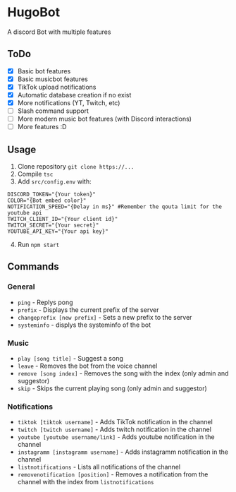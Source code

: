 # HugoBot
A discord Bot with multiple features

## ToDo
- [x] Basic bot features
- [x] Basic musicbot features
- [x] TikTok upload notifications
- [x] Automatic database creation if no exist
- [x] More notifications (YT, Twitch, etc)
- [ ] Slash command support
- [ ] More modern music bot features (with Discord interactions)
- [ ] More features :D

## Usage
1. Clone repository `git clone https://...`
2. Compile `tsc`
3. Add `src/config.env` with:
```env
DISCORD_TOKEN="{Your token}"
COLOR="{Bot embed color}"
NOTIFICATION_SPEED="{Delay in ms}" #Remember the qouta limit for the youtube api
TWITCH_CLIENT_ID="{Your client id}"
TWITCH_SECRET="{Your secret}"
YOUTUBE_API_KEY="{Your api key}"
```
4. Run `npm start`

## Commands
### General
- `ping` - Replys pong
- `prefix` - Displays the current prefix of the server
- `changeprefix [new prefix]` - Sets a new prefix to the server
- `systeminfo` - displys the systeminfo of the bot
### Music
- `play [song title]` - Suggest a song
- `leave` - Removes the bot from the voice channel
- `remove [song index]` - Removes the song with the index (only admin and suggestor)
- `skip` - Skips the current playing song (only admin and suggestor)
### Notifications
- `tiktok [tiktok username]` - Adds TikTok notification in the channel
- `twitch [twitch username]` - Adds twitch notification in the channel
- `youtube [youtube username/link]` - Adds youtube notification in the channel
- `instagramm [instagramm username]` - Adds instagramm notification in the channel
- `listnotifications` - Lists all notifications of the channel
- `removenotification [position]` - Removes a notification from the channel with the index from `listnotifications`